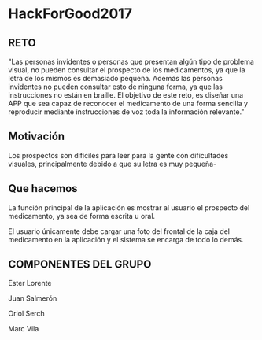 # HackForGood2017

## RETO ##

"Las personas invidentes o personas que presentan algún tipo de problema visual, no pueden consultar el prospecto de los medicamentos, ya que la letra de los mismos es demasiado pequeña. Además las personas invidentes no pueden consultar esto de ninguna forma, ya que las instrucciones no están en braille.
El objetivo de este reto, es diseñar una APP que sea capaz de reconocer el medicamento de una forma sencilla y reproducir mediante instrucciones de voz toda la información relevante."

## Motivación ##

Los prospectos son difíciles para leer para la gente con dificultades visuales, principalmente debido a que su letra es muy pequeña-

## Que hacemos ##

La función principal de la aplicación es mostrar al usuario el prospecto del medicamento, ya sea de forma escrita u oral.

El usuario únicamente debe cargar una foto del frontal de la caja del medicamento en la aplicación y el sistema se encarga de todo lo demás.

## COMPONENTES DEL GRUPO ##

Ester Lorente

Juan Salmerón

Oriol Serch

Marc Vila
